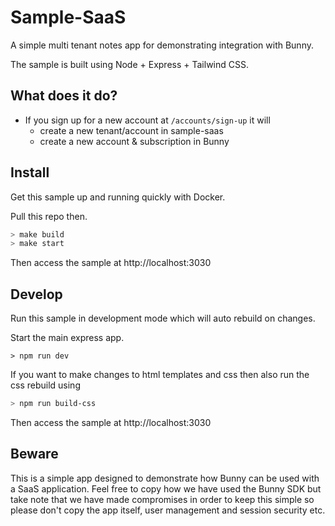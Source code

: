 # Sample-SaaS

A simple multi tenant notes app for demonstrating integration with Bunny.

The sample is built using Node + Express + Tailwind CSS.

## What does it do?

- If you sign up for a new account at `/accounts/sign-up` it will
  - create a new tenant/account in sample-saas
  - create a new account & subscription in Bunny

## Install

Get this sample up and running quickly with Docker.

Pull this repo then.

```sh
> make build
> make start
```

Then access the sample at http://localhost:3030

## Develop

Run this sample in development mode which will auto rebuild on changes.

Start the main express app.

```
> npm run dev
```

If you want to make changes to html templates and css then also run the css rebuild using

```sh
> npm run build-css
```

Then access the sample at http://localhost:3030

## Beware

This is a simple app designed to demonstrate how Bunny can be used with a SaaS application. Feel free to copy how we have used the Bunny SDK but take note that we have made compromises in order to keep this simple so please don't copy the app itself, user management and session security etc.
